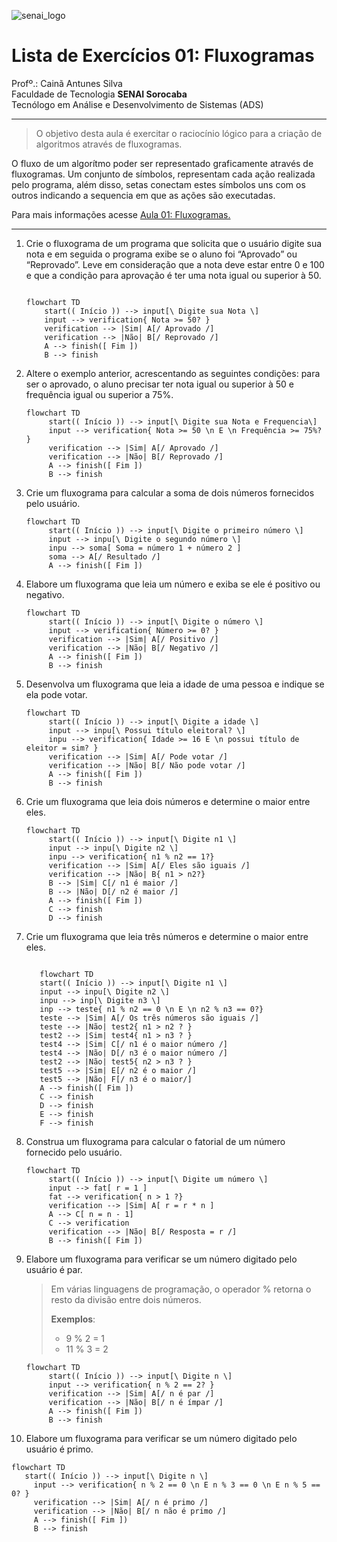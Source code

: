 ![senai_logo](https://transparencia.sp.senai.br/Content/img/logo-senai.png)

# Lista de Exercícios 01: Fluxogramas

Profº.: Cainã Antunes Silva  
Faculdade de Tecnologia **SENAI Sorocaba**  
Tecnólogo em Análise e Desenvolvimento de Sistemas (ADS)
___


> O objetivo desta aula é exercitar o raciocínio lógico para a criação de algoritmos através de fluxogramas.  

O fluxo de um algorítmo poder ser representado graficamente através de fluxogramas. Um conjunto de símbolos, representam cada ação realizada pelo programa, além disso, setas conectam estes símbolos uns com os outros indicando a sequencia em que as ações são executadas.

Para mais informações acesse [Aula 01: Fluxogramas.](https://www.notion.so/cainaantunes/Aula-01-Fluxogramas-188bde521b3b80de90f7dbd9407af71e)

***

1. Crie o fluxograma de um programa que solicita que o usuário digite sua nota e em seguida o programa exibe se o aluno foi “Aprovado” ou “Reprovado”. Leve em consideração que a nota deve estar entre 0 e 100 e que a condição para aprovação é ter uma nota igual ou superior à 50.
   
    ```mermaid
   
    flowchart TD
        start(( Início )) --> input[\ Digite sua Nota \]
        input --> verification{ Nota >= 50? }
        verification --> |Sim| A[/ Aprovado /]
        verification --> |Não| B[/ Reprovado /]
        A --> finish([ Fim ])
        B --> finish
    ```
   
2. Altere o exemplo anterior, acrescentando as seguintes condições: para ser o aprovado, o aluno precisar ter nota igual ou superior à 50 e frequência igual ou superior a 75%.
   
   ```mermaid
   flowchart TD
        start(( Início )) --> input[\ Digite sua Nota e Frequencia\]
        input --> verification{ Nota >= 50 \n E \n Frequência >= 75%? }
        verification --> |Sim| A[/ Aprovado /]
        verification --> |Não| B[/ Reprovado /]
        A --> finish([ Fim ])
        B --> finish
   ```
   
3. Crie um fluxograma para calcular a soma de dois números fornecidos pelo usuário.
   
   ```mermaid
   flowchart TD
        start(( Início )) --> input[\ Digite o primeiro número \]
        input --> inpu[\ Digite o segundo número \]
        inpu --> soma[ Soma = número 1 + número 2 ]
        soma --> A[/ Resultado /]
        A --> finish([ Fim ])
   ```
   
4. Elabore um fluxograma que leia um número e exiba se ele é positivo ou negativo.
   
   ```mermaid
   flowchart TD
        start(( Início )) --> input[\ Digite o número \]
        input --> verification{ Número >= 0? }
        verification --> |Sim| A[/ Positivo /]
        verification --> |Não| B[/ Negativo /]
        A --> finish([ Fim ])
        B --> finish
   ```
   
5. Desenvolva um fluxograma que leia a idade de uma pessoa e indique se ela pode votar.
   
   ```mermaid
   flowchart TD
        start(( Início )) --> input[\ Digite a idade \]
        input --> inpu[\ Possui título eleitoral? \]
        inpu --> verification{ Idade >= 16 E \n possui título de eleitor = sim? }
        verification --> |Sim| A[/ Pode votar /]
        verification --> |Não| B[/ Não pode votar /]
        A --> finish([ Fim ])
        B --> finish
   ```
   
6. Crie um fluxograma que leia dois números e determine o maior entre eles.
   
   ```mermaid
   flowchart TD
        start(( Início )) --> input[\ Digite n1 \]
        input --> inpu[\ Digite n2 \]
        inpu --> verification{ n1 % n2 == 1?}
        verification --> |Sim| A[/ Eles são iguais /]
        verification --> |Não| B{ n1 > n2?}
        B --> |Sim| C[/ n1 é maior /]
        B --> |Não| D[/ n2 é maior /]
        A --> finish([ Fim ])
        C --> finish
        D --> finish
   ```
   
7. Crie um fluxograma que leia três números e determine o maior entre eles.
   
   ```mermaid
   
      flowchart TD
      start(( Início )) --> input[\ Digite n1 \]
      input --> inpu[\ Digite n2 \]
      inpu --> inp[\ Digite n3 \]
      inp --> teste{ n1 % n2 == 0 \n E \n n2 % n3 == 0?}
      teste --> |Sim| A[/ Os três números são iguais /]
      teste --> |Não| test2{ n1 > n2 ? }
      test2 --> |Sim| test4{ n1 > n3 ? }
      test4 --> |Sim| C[/ n1 é o maior número /]
      test4 --> |Não| D[/ n3 é o maior número /]
      test2 --> |Não| test5{ n2 > n3 ? }
      test5 --> |Sim| E[/ n2 é o maior /]
      test5 --> |Não| F[/ n3 é o maior/]
      A --> finish([ Fim ])
      C --> finish
      D --> finish
      E --> finish
      F --> finish
   ```
   
8. Construa um fluxograma para calcular o fatorial de um número fornecido pelo usuário.
   
   ```mermaid
   flowchart TD
        start(( Início )) --> input[\ Digite um número \]
        input --> fat[ r = 1 ]
        fat --> verification{ n > 1 ?}
        verification --> |Sim| A[ r = r * n ]
        A --> C[ n = n - 1]
        C --> verification
        verification --> |Não| B[/ Resposta = r /]
        B --> finish([ Fim ])
   ```
   
9. Elabore um fluxograma para verificar se um número digitado pelo usuário é par.
   
   > Em várias linguagens de programação, o operador % retorna o resto da divisão entre dois números.    
   > 
   >**Exemplos**:  
   > - 9 % 2 = 1  
   > - 11 % 3 = 2
   
   ```mermaid
   flowchart TD
        start(( Início )) --> input[\ Digite n \]
        input --> verification{ n % 2 == 2? }
        verification --> |Sim| A[/ n é par /]
        verification --> |Não| B[/ n é ímpar /]
        A --> finish([ Fim ])
        B --> finish
   ```
   
10. Elabore um fluxograma para verificar se um número digitado pelo usuário é primo.
   
   ```mermaid
   flowchart TD
      start(( Início )) --> input[\ Digite n \]
        input --> verification{ n % 2 == 0 \n E n % 3 == 0 \n E n % 5 == 0? }
        verification --> |Sim| A[/ n é primo /]
        verification --> |Não| B[/ n não é primo /]
        A --> finish([ Fim ])
        B --> finish
   ```